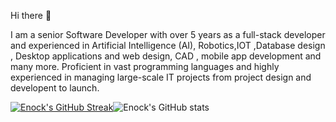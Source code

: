 Hi there 👋

I am a senior Software Developer with over 5 years as a full-stack developer and experienced in Artificial Intelligence (AI), Robotics,IOT ,Database design , Desktop applications and web design, CAD , mobile app development and many more. Proficient in vast programming languages and highly experienced in managing large-scale IT projects from project design and developent  to launch.

[![Enock's GitHub Streak](https://streak-stats.demolab.com/?user=katikuuu&theme=highcontrast)](https://git.io/streak-stats)![Enock's GitHub stats](https://github-readme-stats.vercel.app/api?username=katikuuu&count_private=true&show_icons=true&theme=highcontrast)








